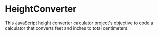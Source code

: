 # HeightConverter
This JavaScript height converter calculator project's objective to  code a calculator that converts feet and inches to total centimeters.

